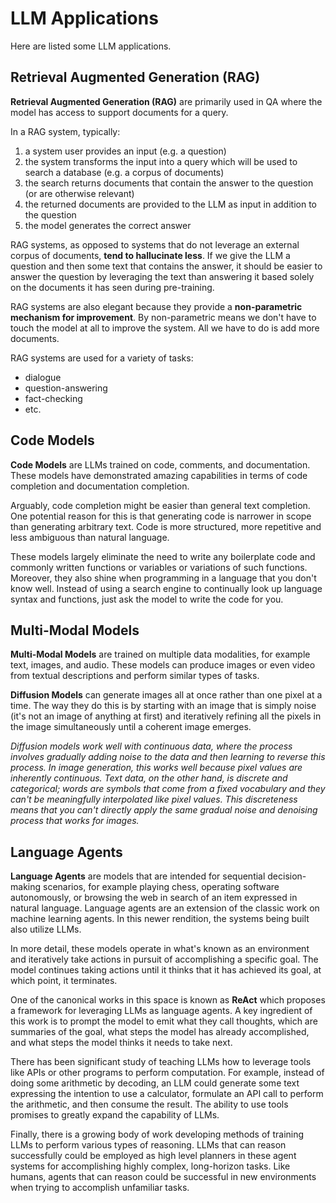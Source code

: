 # LLM Applications

Here are listed some LLM applications.

## Retrieval Augmented Generation (RAG)

**Retrieval Augmented Generation (RAG)** are primarily used in QA where the model has access to support documents for a query.

In a RAG system, typically:
1. a system user provides an input (e.g. a question)
2. the system transforms the input into a query which will be used to search a database (e.g. a corpus of documents)
3. the search returns documents that contain the answer to the question (or are otherwise relevant)
4. the returned documents are provided to the LLM as input in addition to the question
5. the model generates the correct answer

RAG systems, as opposed to systems that do not leverage an external corpus of documents, **tend to hallucinate less**. If we give the LLM a question and then some text that contains the answer, it should be easier to answer the question by leveraging the text than answering it based solely on the documents it has seen during pre-training.

RAG systems are also elegant because they provide a **non-parametric mechanism for improvement**. By non-parametric means we don't have to touch the model at all to improve the system. All we have to do is add more documents.

RAG systems are used for a variety of tasks:
- dialogue
- question-answering
- fact-checking
- etc.

## Code Models

**Code Models** are LLMs trained on code, comments, and documentation.  These models have demonstrated amazing capabilities in terms of code completion and documentation completion. 

Arguably, code completion might be easier than general text completion. One potential reason for this is that generating code is narrower in scope than generating arbitrary text. Code is more structured, more repetitive and less ambiguous than natural language.

These models largely eliminate the need to write any boilerplate code and commonly written functions or variables or variations of such functions. Moreover, they also shine when programming in a language that you don't know well. Instead of using a search engine to continually look up language syntax and functions, just ask the model to write the code for you.

## Multi-Modal Models

**Multi-Modal Models** are trained on multiple data modalities, for example text, images, and audio. These models can produce images or even video from textual descriptions and perform similar types of tasks.

**Diffusion Models** can generate images all at once rather than one pixel at a time. The way they do this is by starting with an image that is simply noise (it's not an image of anything at first) and iteratively refining all the pixels in the image simultaneously until a coherent image emerges. 

*Diffusion models work well with continuous data, where the process involves gradually adding noise to the data and then learning to reverse this process. In image generation, this works well because pixel values are inherently continuous. Text data, on the other hand, is discrete and categorical; words are symbols that come from a fixed vocabulary and they can't be meaningfully interpolated like pixel values. This discreteness means that you can't directly apply the same gradual noise and denoising process that works for images.*

## Language Agents

**Language Agents** are models that are intended for sequential decision-making scenarios, for example playing chess, operating software autonomously, or browsing the web in search of an item expressed in natural language. Language agents are an extension of the classic work on machine learning agents. In this newer rendition, the systems being built also utilize LLMs.

In more detail, these models operate in what's known as an environment and iteratively take actions in pursuit of accomplishing a specific goal. The model continues taking actions until it thinks that it has achieved its goal, at which point, it terminates.

One of the canonical works in this space is known as **ReAct** which proposes a framework for leveraging LLMs as language agents. A key ingredient of this work is to prompt the model to emit what they call thoughts, which are summaries of the goal, what steps the model has already accomplished, and what steps the model thinks it needs to take next.

There has been significant study of teaching LLMs how to leverage tools like APIs or other programs to perform computation. For example, instead of doing some arithmetic by decoding, an LLM could generate some text expressing the intention to use a calculator, formulate an API call to perform the arithmetic, and then consume the result. The ability to use tools promises to greatly expand the capability of LLMs.

Finally, there is a growing body of work developing methods of training LLMs to perform various types of reasoning. LLMs that can reason successfully could be employed as high level planners in these agent systems for accomplishing highly complex, long-horizon tasks. Like humans, agents that can reason could be successful in new environments when trying to accomplish unfamiliar tasks.

